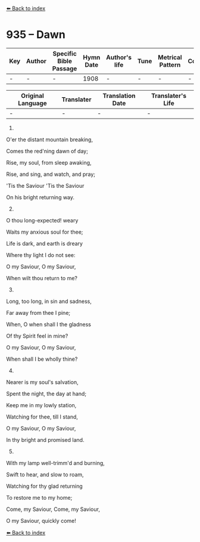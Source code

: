 [⬅️ Back to index](../README.md)

# 935 – Dawn

Key | Author   | Specific Bible Passage     |Hymn Date |Author's life |Tune |Metrical Pattern   |Composer/Source
-- | --------- | ---------------------------|----------|--------------|-----|-------------------|-------------  
- |- |- |1908 |- |- |- |-

Original Language | Translater | Translation Date   | Translater's Life  
----------------- | --------- | --------------------|-------------     
\- |- |- |-




1.

O'er the distant mountain breaking,

Comes the red'ning dawn of day;

Rise, my soul, from sleep awaking,

Rise, and sing, and watch, and pray;

'Tis the Saviour  'Tis the Saviour

On his bright returning way.



2.

O thou long-expected!  weary

Waits my anxious soul for thee;

Life is dark, and earth is dreary

Where thy  light I do not see:

O my Saviour, O my Saviour,

When wilt thou return to me?



3.

Long, too long, in sin and sadness,

Far away from thee I pine;

When, O when shall I the gladness 

Of thy Spirit feel in mine?

O my Saviour, O my Saviour,

When shall I be wholly thine?



4.

Nearer is my soul's salvation,

Spent the night, the day at hand;

Keep me in my lowly station,

Watching for thee, till I stand,

O my Saviour, O my Saviour,

In thy bright and promised land.



5.

With my lamp well-trimm'd and burning,

Swift to hear, and slow to roam,

Watching for thy glad returning

To restore me to my home;

Come, my Saviour, Come, my Saviour,

O my Saviour, quickly come!

[⬅️ Back to index](../README.md)

